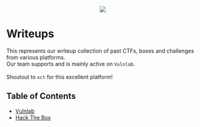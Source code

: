 <p align="center">
  <img src="https://github.com/purplestormctf/writeups/blob/main/files/writeup_banner.png">
</p>

# Writeups

This represents our writeup collection of past CTFs, boxes and challenges from various platforms.
</br>
Our team supports and is mainly active on `Vulnlab`.
</br>
</br>
Shoutout to `xct` for this excellent platform!

## Table of Contents

- [Vulnlab](https://github.com/purplestormctf/writeups/tree/main/vulnlab/)
- [Hack The Box](https://github.com/purplestormctf/writeups/tree/main/htb/)
